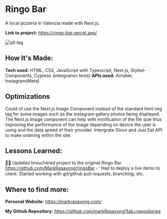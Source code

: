 # Ringo Bar

A local pizzeria in Valencia made with Next.js.

**Link to project:** https://ringo-bar.vercel.app/

![alt tag](./ringo_bar.gif)

## How It's Made:

**Tech used:** HTML, CSS, JavaScript with Typescript, Next.js, Styled-Components, Cypress (intergration tests)
**APIs used:** Airtable, Instagram(Meta)

## Optimizations

Could of use the Next.js Image Component instead of the standard html img tag for some images such as the instagram gallery photos being displayed. The Next.js Image component can help with minification of the file size thus improving the performance of the image depending on device the user is using and the data speed of their provider. Intergrate Glovo and Just Eat API to make ordering within the site.

## Lessons Learned:

👩‍💻 Updated brouchered project to the original Ringo Bar. https://github.com/MarkRasavong/ringoBar
✅ Had to deploy a live demo to client. Started working with git/github pull requests, branching, etc.

## Where to find more:

**Personal Website:** https://markrasavong.com/

**My Github Repository:** https://github.com/markRasavong?tab=repositories
